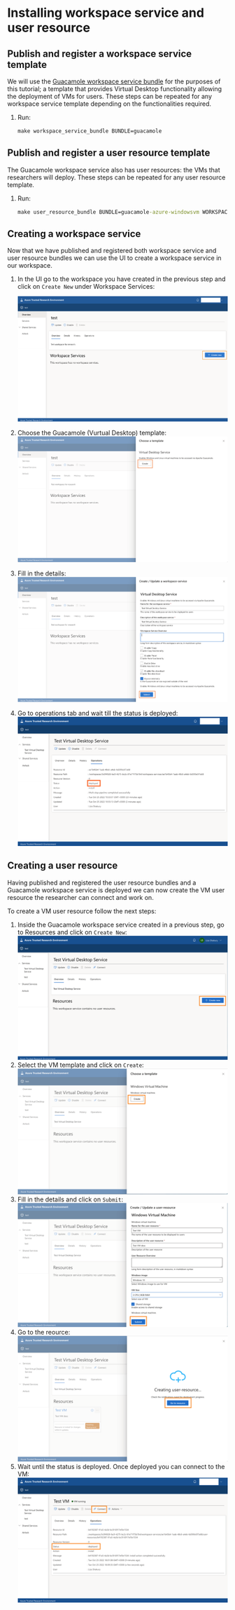 # Installing workspace service and user resource

## Publish and register a workspace service template

We will use the [Guacamole workspace service bundle](../../tre-templates/workspace-services/guacamole.md) for the purposes of this tutorial; a template that provides Virtual Desktop functionality allowing the deployment of VMs for users. These steps can be repeated for any workspace service template depending on the functionalities required.

1. Run:

    ```cmd
    make workspace_service_bundle BUNDLE=guacamole
    ```

## Publish and register a user resource template

The Guacamole workspace service also has user resources: the VMs that researchers will deploy. These steps can be repeated for any user resource template.

1. Run:

    ```cmd
    make user_resource_bundle BUNDLE=guacamole-azure-windowsvm WORKSPACE_SERVICE=guacamole
    ```

## Creating a workspace service

Now that we have published and registered both workspace service and user resource bundles we can use the UI to create a workspace service in our workspace.

1. In the UI go to the workspace you have created in the previous step and click on `Create New` under Workspace Services:

    ![Create Workspace Service](../../assets/create-workspace-service-new.png)
2. Choose the Guacamole (Vurtual Desktop) template:
    ![Choose Workspace Service Template](../../assets/create-workspace-service-choose-template.png)
3. Fill in the details:
    ![Fill Workspace Service Details](../../assets/create-workspace-service-details.png)
4. Go to operations tab and wait till the status is deployed:
    ![Workspace Service Status](../../assets/create-workspace-service-status.png)

## Creating a user resource

Having published and registered the user resource bundles and a Guacamole workspace service is deployed we can now create the VM user resource the researcher can connect and work on.

To create a VM user resource follow the next steps:

1. Inside the Guacamole workspace service created in a previous step, go to Resources and click on `Create New`:
    ![Create User Resource](../../assets/create-user-resource-new.png)
1. Select the VM template and click on `Create`:
    ![Select User Resource Template](../../assets/create-user-resource-template.png)
1. Fill in the details and click on `Submit`:
    ![Fill VM details](../../assets/create-user-resource-fill-details.png)
1. Go to the reource:
    ![Go to resource](../../assets/create-user-resource.png)
1. Wait until the status is deployed. Once deployed you can connect to the VM:
    ![VM status](../../assets/create-user-resource-status.png)
